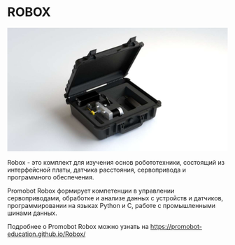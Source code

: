 # ROBOX

![device_image](/robox.png "Robox") 

Robox - это комплект для изучения основ робототехники, состоящий из интерфейсной платы, датчика расстояния, сервопривода и программного обеспечения.

Promobot Robox формирует компетенции в управлении сервоприводами, обработке и анализе данных с устройств и датчиков, программировании на языках Python и C, работе с промышленными шинами данных.

Подробнее о Promobot Robox можно узнать на https://promobot-education.github.io/Robox/
